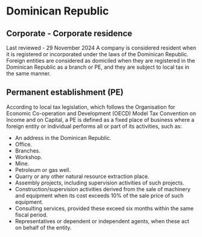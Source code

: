 # Dominican Republic
## Corporate - Corporate residence
Last reviewed - 29 November 2024
A company is considered resident when it is registered or incorporated under the laws of the Dominican Republic. Foreign entities are considered as domiciled when they are registered in the Dominican Republic as a branch or PE, and they are subject to local tax in the same manner.
## Permanent establishment (PE)
According to local tax legislation, which follows the Organisation for Economic Co-operation and Development (OECD) Model Tax Convention on Income and on Capital, a PE is defined as a fixed place of business where a foreign entity or individual performs all or part of its activities, such as:
  * An address in the Dominican Republic.
  * Office.
  * Branches.
  * Workshop.
  * Mine.
  * Petroleum or gas well.
  * Quarry or any other natural resource extraction place.
  * Assembly projects, including supervision activities of such projects.
  * Construction/supervision activities derived from the sale of machinery and equipment when its cost exceeds 10% of the sale price of such equipment.
  * Consulting services, provided these exceed six months within the same fiscal period.
  * Representatives or dependent or independent agents, when these act on behalf of the entity.


